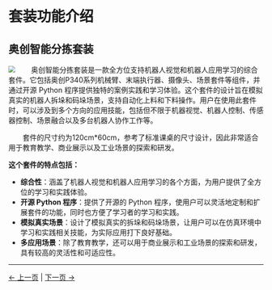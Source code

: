 #  套装功能介绍
## 奥创智能分拣套装

<img src="./resourse/sorting_kit/ultrarm_sorting_kit.jpg" style="zoom:80%;" />
<!-- 
&emsp;&emsp;奥创智能分拣套装，支持机器人视觉和机器人应用学习，套件包括 奥创P340 系列机械臂，末端执行器，摄像头，场景套件，并通过开源 Python 程序提供独特的案例实践和学习体验。模拟真实机器人拆垛、码垛设计，支持自动化上料、下料。用户在使用此套件时，可以学习机器视觉、机器人控制、传感器控制、场景融合、多台机器人协作工作等多个方向的应用技能。套件尺寸约为120cm*60cm，参考标准课桌尺寸设计，可用于教育教学、商业展示、工业场景探索研发等多个应用场景。 -->
&emsp;&emsp;奥创智能分拣套装是一款全方位支持机器人视觉和机器人应用学习的综合套件。它包括奥创P340系列机械臂、末端执行器、摄像头、场景套件等组件，并通过开源 Python 程序提供独特的案例实践和学习体验。这个套件的设计旨在模拟真实的机器人拆垛和码垛场景，支持自动化上料和下料操作。用户在使用此套件时，可以涉及到多个方向的应用技能，包括但不限于机器视觉、机器人控制、传感器控制、场景融合以及多台机器人协作工作等。

&emsp;&emsp;套件的尺寸约为120cm*60cm，参考了标准课桌的尺寸设计，因此非常适合用于教育教学、商业展示以及工业场景的探索和研发。

**这个套件的特点包括：**

- **综合性**：涵盖了机器人视觉和机器人应用学习的各个方面，为用户提供了全方位的学习和实践体验。
- **开源 Python 程序**：提供了开源的 Python 程序，使用户可以灵活地定制和扩展套件的功能，同时也方便了学习者的学习和实践。
- **模拟真实场景**：设计了模拟真实的拆垛和码垛场景，让用户可以在仿真环境中学习和实践相关技能，为实际应用打下良好基础。
- **多应用场景**：除了教育教学，还可以用于商业展示和工业场景的探索和研发，具有较高的灵活性和可适应性。


<!-- 使用这个场景套件，可以学习包括 机器视觉、机器人控制、手眼标定、传送带控制、机器人码垛、机器人拆垛、Python、机器人吸泵控制等多个机器人相关知识板块。 -->

---
[← 上一页](./2-kit.md) | [下一页 → ](./2-KIT/2.1-HardwareIntroduction.md)